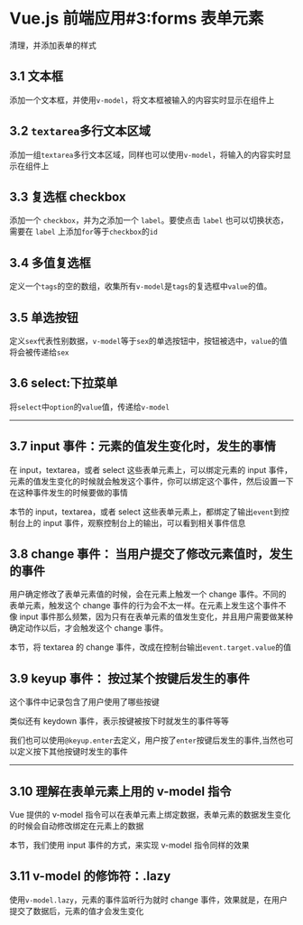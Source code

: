 # Vue.js 前端应用#3:forms 表单元素

清理，并添加表单的样式

## 3.1 文本框

添加一个文本框，并使用`v-model`，将文本框被输入的内容实时显示在组件上

## 3.2 `textarea`多行文本区域

添加一组`textarea`多行文本区域，同样也可以使用`v-model`，将输入的内容实时显示在组件上

## 3.3 复选框 checkbox

添加一个 `checkbox`，并为之添加一个 `label`。要使点击 `label` 也可以切换状态，需要在 `label` 上添加`for`等于`checkbox`的`id`

## 3.4 多值复选框

定义一个`tags`的空的数组，收集所有`v-model`是`tags`的复选框中`value`的值。

## 3.5 单选按钮

定义`sex`代表性别数据，`v-model`等于`sex`的单选按钮中，按钮被选中，`value`的值将会被传递给`sex`

## 3.6 select:下拉菜单

将`select`中`option`的`value`值，传递给`v-model`

---

## 3.7 input 事件：元素的值发生变化时，发生的事情

在 input，textarea，或者 select 这些表单元素上，可以绑定元素的 input 事件，元素的值发生变化的时候就会触发这个事件，你可以绑定这个事件，然后设置一下在这种事件发生的时候要做的事情

本节的 input，textarea，或者 select 这些表单元素上，都绑定了输出`event`到控制台上的 input 事件，观察控制台上的输出，可以看到相关事件信息

## 3.8 change 事件： 当用户提交了修改元素值时，发生的事件

用户确定修改了表单元素值的时候，会在元素上触发一个 change 事件。不同的表单元素，触发这个 change 事件的行为会不太一样。在元素上发生这个事件不像 input 事件那么频繁，因为只有在表单元素的值发生变化，并且用户需要做某种确定动作以后，才会触发这个 change 事件。

本节，将 textarea 的 change 事件，改成在控制台输出`event.target.value`的值

## 3.9 keyup 事件： 按过某个按键后发生的事件

这个事件中记录包含了用户使用了哪些按键

类似还有 keydown 事件，表示按键被按下时就发生的事件等等

我们也可以使用`@keyup.enter`去定义，用户按了`enter`按键后发生的事件,当然也可以定义按下其他按键时发生的事件

---

## 3.10 理解在表单元素上用的 v-model 指令

Vue 提供的 v-model 指令可以在表单元素上绑定数据，表单元素的数据发生变化的时候会自动修改绑定在元素上的数据

本节，我们使用 input 事件的方式，来实现 v-model 指令同样的效果

## 3.11 v-model 的修饰符：.lazy

使用`v-model.lazy`，元素的事件监听行为就时 change 事件，效果就是，在用户提交了数据后，元素的值才会发生变化
